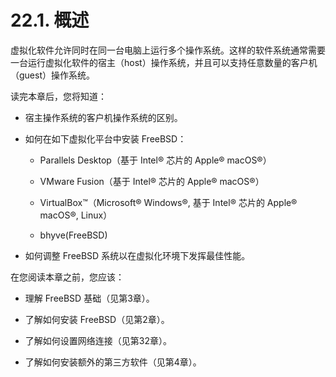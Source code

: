 # 22.1. 概述

虚拟化软件允许同时在同一台电脑上运行多个操作系统。这样的软件系统通常需要一台运行虚拟化软件的宿主（host）操作系统，并且可以支持任意数量的客户机（guest）操作系统。

读完本章后，您将知道：

- 宿主操作系统的客户机操作系统的区别。

- 如何在如下虚拟化平台中安装 FreeBSD：

  - Parallels Desktop（基于 Intel® 芯片的 Apple® macOS®）
  
  - VMware Fusion（基于 Intel® 芯片的 Apple® macOS®）
  
  - VirtualBox™（Microsoft® Windows®, 基于 Intel® 芯片的 Apple® macOS®, Linux）
  
  - bhyve(FreeBSD)
  
- 如何调整 FreeBSD 系统以在虚拟化环境下发挥最佳性能。

在您阅读本章之前，您应该：

- 理解 FreeBSD 基础（见第3章）。
  
- 了解如何安装 FreeBSD（见第2章）。
  
- 了解如何设置网络连接（见第32章）。
  
- 了解如何安装额外的第三方软件（见第4章）。
